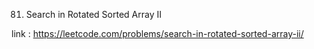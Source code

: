 81. Search in Rotated Sorted Array II

link : https://leetcode.com/problems/search-in-rotated-sorted-array-ii/